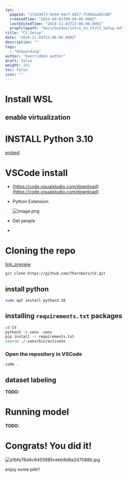 ```yaml
---
sys:
  pageId: "17ed3673-5e94-44cf-b817-f54bbaa03c06"
  createdTime: "2024-09-01T00:08:00.000Z"
  lastEditedTime: "2024-11-03T22:06:00.000Z"
  propFilepath: "docs/Guides/intro_to_CV/CV_Setup.md"
title: "CV_Setup"
date: "2024-11-03T22:06:00.000Z"
description: ""
tags:
  - "Onboarding"
author: "Overridden author"
draft: false
weight: 161
toc: false
icon: ""
---
```


# Install WSL

## enable virtualization

# INSTALL Python 3.10

[embed](https://www.rose-hulman.edu/class/csse/csse132/2425a/labs/prelab1-wsl2.html)

# VSCode install

- [https://code.visualstudio.com/download](https://code.visualstudio.com/download)
- Python Extension

	![image.png](https://prod-files-secure.s3.us-west-2.amazonaws.com/d518164a-d88e-44d1-a4ee-3adb3bd8bce0/d82b6650-a5e4-4d3c-b8c9-93d817dae00e/image.png?X-Amz-Algorithm=AWS4-HMAC-SHA256&X-Amz-Content-Sha256=UNSIGNED-PAYLOAD&X-Amz-Credential=ASIAZI2LB466YODSJQZU%2F20250525%2Fus-west-2%2Fs3%2Faws4_request&X-Amz-Date=20250525T170202Z&X-Amz-Expires=3600&X-Amz-Security-Token=IQoJb3JpZ2luX2VjEGgaCXVzLXdlc3QtMiJIMEYCIQDE%2BFEJNgR8JMmhoFYjM0%2FSoNGAUqQLyR4rYiTuBCu0YwIhAPcZFwWKhQmm0m8kZ0t7dtZTZVfTx7gLxgL%2FUaP6CB2IKv8DCDEQABoMNjM3NDIzMTgzODA1Igz95VXy6G7Syt2Vzr0q3AOhyDys8OY%2F8rN%2BcCPQCedfqKiqRL1shk6b6zMsoYrrO%2FGZVG7JzYDA%2BSY26pNwq4KYXL9rhb%2FbxSdi2T9GkCMHTgSqRT12%2BNNhaAdvmzg%2BXg9v1GhEiuuMCjDPeXaR4rYXcrpLiUSwmhh1irzhECaOIVw7vLNbOu7bkuuHb1K6Pe2j9ibnxdIhlDfhAohR9cxzHEsHgEzsbfo3azocTtY7OfoM1Hp3Sgq0o%2BvAp08i2pTje9VBFmxd%2FXML3j8fYAjm%2Fn0xnqfJVNlWodkX6ym%2FNawrpVzTvxiNGsT%2Fk4%2BwCb4L5IO5e7WCEBzFsL0Qtxqy45dpA2vit%2BbskrgJdgoECWf8aOqMh2if%2FLqdsmjS0OUln3ReNASjP1zYRAOZdXHDPDx4R%2F8olpVEd%2FZi2%2F%2BCaQ1ylRFcjcXgGKVWprJBOAH9Ef4vtzancyAAPc%2BazSspEBNsjZvri8I7BNmTQSgTSBjLndA24JI62%2BrluPNysiFXf%2ByLpku6SacxfALVH6Hy9ZDf8eGmgzj7fksEIEL1cXMCPpa%2B2FA9OggG9Aplvum77MLX33QkDxhGgQibS4HhDNRC20ZryNqQadYTAmzED4TsKls3ByXxY%2FW%2F5BbJmSZ4bsIQ6H0BoMtLHTDk%2F8zBBjqkATSM9fLu%2B%2FyqFYSVkf17fqwiAGOtW3f3SDnxWvcgWKUlGCQ5c5pWwMq0Se%2FKEDbXaO4nn6Pl%2FHCk0WInALbD3d0tBEfog5lKRTUQWlo4JKK9v1xFqjVCN9SJaa%2FBaf8JngeLN53rc7q4372unYJU1eN%2F3riFSV9nTGmqd0lZNhhmBKrfe7frFJmy71VfoFDU5yY7I5LjfxskkHRCsvYulMjiJd7K&X-Amz-Signature=b973248499647ea9503c986e1c33d90793a3154de9025b9faa3a6572c5f2d4b1&X-Amz-SignedHeaders=host&x-id=GetObject)
- Get people
- 

# Cloning the repo

[link_preview](https://github.com/Thornbots/CV/)

```bash
git clone https://github.com/Thornbots/CV.git
```

## install python

```bash
sudo apt install python3.10
```

## installing `requirements.txt` packages

```bash
cd CV
python3 -m venv .venv
pip install -r requirements.txt
source ./.venv/bin/activate
```

### Open the repository in VSCode

```bash
code .
```

## dataset labeling  

**TODO:**

# Running model

**TODO:**

# Congrats! You did it!

![e1bfe78d4c6455985cebb9d6a247088b.jpg](https://prod-files-secure.s3.us-west-2.amazonaws.com/d518164a-d88e-44d1-a4ee-3adb3bd8bce0/7d1ce04e-65d6-40c8-814d-754280e9515a/e1bfe78d4c6455985cebb9d6a247088b.jpg?X-Amz-Algorithm=AWS4-HMAC-SHA256&X-Amz-Content-Sha256=UNSIGNED-PAYLOAD&X-Amz-Credential=ASIAZI2LB466XDFXX4ZS%2F20250525%2Fus-west-2%2Fs3%2Faws4_request&X-Amz-Date=20250525T170202Z&X-Amz-Expires=3600&X-Amz-Security-Token=IQoJb3JpZ2luX2VjEGgaCXVzLXdlc3QtMiJIMEYCIQDzDCG3WLGPYy9lMX3v8xw27YbUP9zH6x2Cu0Zyxj78iQIhANPENgs2lxk5RJxaZLl4mYnyEOcitbzCFNEc6HJoFlkFKv8DCDEQABoMNjM3NDIzMTgzODA1IgxCBWfJwgt0PaUgR3oq3ANYma8m40TrDuXNXSLZwlejcShm%2BRwQrrsOSRp3%2F8BrlaMdCLvHx%2FsNt4DR9GFQaMJWIZrc6j8r4%2FcpXb4Vc3LSFu%2Bj1neZRiRD%2BSY270opv5QU5l12km9VZUoC9lg3kzr7tNQXX5zB1AJi2%2BgK011PzX9ORbXWqjsuuAh8yBdRhBCASo%2FKb%2BwrkmvR9swe773U8hgStJboFYfkzVqU9m%2BFRpKcTwmsZP0csFSFho2ip2jYkP%2FXKFoX9ZXkxbrhD8gvPBvhRh28ouQlMv5uGmT5KLj0LfdDpXsI99BulUUJSv%2FpmzcP0DnVq1XFnLKqZ1KWbGU0iZCekAWeiB6LjVwVTfYCR3Lobmlf%2F39dMAa8U2yKkdKfQOHxDwKK8HXHvPEe8kdb%2BzR3aPCH6u4cMw96m99%2BjFaAbwVyHC2GK%2Fd%2BKApTIMjMQ%2FCaVE8MFh4%2FFBgPGMC8VefUsuFiCwu44hR5Z116pUaNllKV3UBkgtSL5fHgqjYEnvJd0%2BymWQHN0ox3aFqASWHhYIYRuw3iUckbsCwic8k0CkvZDLJjf2TKlZi5ZnuTmL90g%2FBl3OB%2F1rKm4TDxZvuK8ub5h4NbpYZI73dnRUH%2BZf4Ue%2FNNIj9t9jNzGZyIlJLhoIHlvjCL%2F8zBBjqkAQH%2F6hhX8AAVZb2ZRThxKE0TZ1P7arYPCx7%2FSfeRto%2FZXvgkCtIISIjL9s3ImHk7L1RiQWzovEOseOwiV6UVkkaTI03Yw3SvIej8TymRdtLxlZ0KoXEeOCwFacuE7DDjZrc1r67rmnl1EzpVVQdxt1dX%2FSfurLAE%2Fiw9jY%2BhgaAJCmDzGQG7mk4tKRS4E5htOtm%2FoPpkYxlza2%2FaeeqqEUmTpH8l&X-Amz-Signature=327ff815729643ca8ccec0fc3309bb10e3a977442d13837f126d3c67e1afdfd1&X-Amz-SignedHeaders=host&x-id=GetObject)

enjoy some pilk!!
